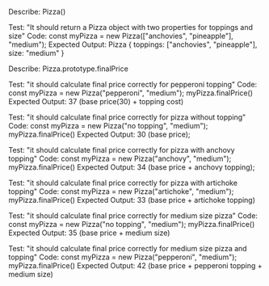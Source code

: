 Describe: Pizza()

Test: "It should return a Pizza object with two properties for toppings and size"
Code: const myPizza = new Pizza(["anchovies", "pineapple"], "medium");
Expected Output: Pizza { toppings: ["anchovies", "pineapple"], size: "medium" }

Describe: Pizza.prototype.finalPrice

Test: "it should calculate final price correctly for pepperoni topping"
Code: const myPizza = new Pizza("pepperoni", "medium");
myPizza.finalPrice()
Expected Output: 37 (base price(30) + topping cost)

Test: "it should calculate final price correctly for pizza without topping"
Code: const myPizza = new Pizza("no topping", "medium");
myPizza.finalPrice()
Expected Output: 30 (base price);

Test: "it should calculate final price correctly for pizza with anchovy topping"
Code: const myPizza = new Pizza("anchovy", "medium");
myPizza.finalPrice()
Expected Output: 34 (base price + anchovy topping);

Test: "it should calculate final price correctly for pizza with artichoke topping"
Code: const myPizza = new Pizza("artichoke", "medium");
myPizza.finalPrice()
Expected Output: 33 (base price + artichoke topping)

Test: "it should calculate final price correctly for medium size pizza"
Code: const myPizza = new Pizza("no topping", "medium");
myPizza.finalPrice()
Expected Output: 35 (base price + medium size)

Test: "it should calculate final price correctly for medium size pizza and topping"
Code: const myPizza = new Pizza("pepperoni", "medium");
myPizza.finalPrice()
Expected Output: 42 (base price + pepperoni topping + medium size)